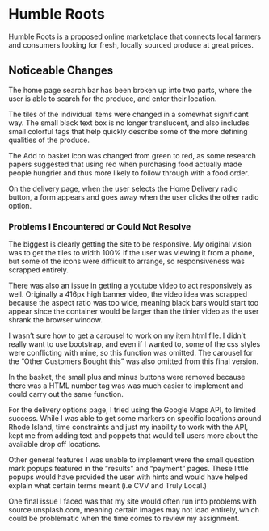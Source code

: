 # Humble Roots

Humble Roots is a proposed online marketplace that connects local farmers and consumers looking for fresh, locally sourced produce at great prices.

## Noticeable Changes

The home page search bar has been broken up into two parts, where the user is able to search for the produce, and enter their location.


The tiles of the individual items were changed in a somewhat significant way. The small black text box is no longer translucent, and also includes small colorful tags that help quickly describe some of the more defining qualities of the produce.

The Add to basket icon was changed from green to red, as some research papers suggested that using red when purchasing food actually made people hungrier and thus more likely to follow through with a food order.

On the delivery page, when the user selects the Home Delivery radio button, a form appears and goes away when the user clicks the other radio option.



### Problems I Encountered or Could Not Resolve

The biggest is clearly getting the site to be responsive. My original vision was to get the tiles to width 100% if the user was viewing it from a phone, but some of the icons were difficult to arrange, so responsiveness was scrapped entirely.

There was also an issue in getting a youtube video to act responsively as well. Originally a 416px high banner video, the video idea was scrapped because the aspect ratio was too wide, meaning black bars would start too appear since the container would be larger than the tinier video as the user shrank the browser window. 

I wasn’t sure how to get a carousel to work on my item.html file. I didn’t really want to use bootstrap, and even if I wanted to, some of the css styles were conflicting with mine, so this function was omitted. The carousel for the “Other Customers Bought this” was also omitted from this final version.

In the basket, the small plus and minus buttons were removed because there was a HTML number tag was was much easier to implement and could carry out the same function.

For the delivery options page, I tried using the Google Maps API, to limited success. While I was able to get some markers on specific locations around Rhode Island, time constraints and just my inability to work with the API, kept me from adding text and poppets that would tell users more about the available drop off locations.

Other general features I was unable to implement were the small question mark popups featured in the “results” and “payment” pages. These little popups would have provided the user with hints and would have helped explain what certain terms meant (i.e CVV and Truly Local.)

One final issue I faced was that my site would often run into problems with source.unsplash.com, meaning certain images may not load entirely, which could be problematic when the time comes to review my assignment.


